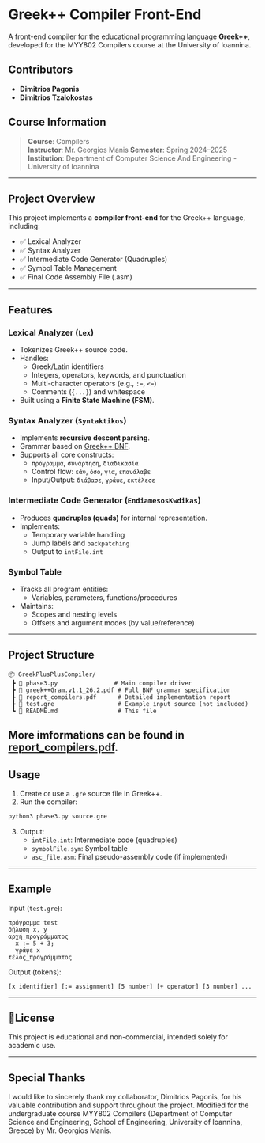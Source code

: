 #  Greek++ Compiler Front-End

A front-end compiler for the educational programming language **Greek++**, developed for the MYY802 Compilers course at the University of Ioannina.

## Contributors

- **Dimitrios Pagonis** 
- **Dimitrios Tzalokostas**

## Course Information

> **Course**: Compilers  
> **Instructor**: Mr. Georgios Manis 
> **Semester**: Spring 2024–2025  
> **Institution**: Department of Computer Science And Engineering - University of Ioannina

---

## Project Overview

This project implements a **compiler front-end** for the Greek++ language, including:

- ✅ Lexical Analyzer
- ✅ Syntax Analyzer
- ✅ Intermediate Code Generator (Quadruples)
- ✅ Symbol Table Management
- ✅ Final Code Assembly File (.asm)
---

##  Features

### Lexical Analyzer (`Lex`)
- Tokenizes Greek++ source code.
- Handles:
  - Greek/Latin identifiers
  - Integers, operators, keywords, and punctuation
  - Multi-character operators (e.g., `:=`, `<=`)
  - Comments (`{...}`) and whitespace
- Built using a **Finite State Machine (FSM)**.

### Syntax Analyzer (`Syntaktikos`)
- Implements **recursive descent parsing**.
- Grammar based on [Greek++ BNF](./greek++Gram.v1.1_26.2.pdf).
- Supports all core constructs:
  - `πρόγραμμα`, `συνάρτηση`, `διαδικασία`
  - Control flow: `εάν`, `όσο`, `για`, `επανάλαβε`
  - Input/Output: `διάβασε`, `γράψε`, `εκτέλεσε`

### Intermediate Code Generator (`EndiamesosKwdikas`)
- Produces **quadruples (quads)** for internal representation.
- Implements:
  - Temporary variable handling
  - Jump labels and `backpatching`
  - Output to `intFile.int`

### Symbol Table
- Tracks all program entities:
  - Variables, parameters, functions/procedures
- Maintains:
  - Scopes and nesting levels
  - Offsets and argument modes (by value/reference)

---

##  Project Structure

```
📦 GreekPlusPlusCompiler/
 ┣ 📜 phase3.py                # Main compiler driver
 ┣ 📜 greek++Gram.v1.1_26.2.pdf # Full BNF grammar specification
 ┣ 📜 report_compilers.pdf      # Detailed implementation report
 ┣ 📜 test.gre                  # Example input source (not included)
 ┗ 📄 README.md                 # This file
```

More imformations can be found in [report_compilers.pdf](./report_compilers.pdf).
---

## Usage

1. Create or use a `.gre` source file in Greek++.
2. Run the compiler:

```bash
python3 phase3.py source.gre
```

3. Output:
   - `intFile.int`: Intermediate code (quadruples)
   - `symbolFile.sym`: Symbol table
   - `asc_file.asm`: Final pseudo-assembly code (if implemented)

---

## Example

Input (`test.gre`):
```
πρόγραμμα test
δήλωση x, y
αρχή_προγράμματος
  x := 5 + 3;
  γράψε x
τέλος_προγράμματος
```

Output (tokens):
```
[x identifier] [:= assignment] [5 number] [+ operator] [3 number] ...
```

---

## 🧾License

This project is educational and non-commercial, intended solely for academic use.

---


## Special Thanks
I would like to sincerely thank my collaborator, Dimitrios Pagonis, for his valuable contribution and support throughout the project.
Modified for the undergraduate course MYY802 Compilers (Department of Computer Science and 
Engineering, School of Engineering, University of Ioannina, Greece) by Mr. Georgios Manis. 
